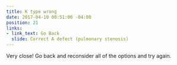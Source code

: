 ```yaml
---
title: K type wrong
date: 2017-04-10 00:51:00 -04:00
position: 21
links:
- link_text: Go Back
  slide: Correct A defect (pulmonary stenosis)
---
```


Very close! Go back and reconsider all of the options and try again.